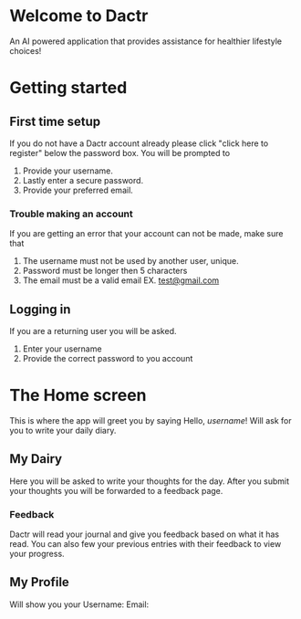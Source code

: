 
# Welcome to Dactr
An AI powered application that provides assistance for healthier lifestyle choices!

# Getting started
## First time setup
If you do not have a Dactr account already please click "click here to register" below the password box. You will be prompted to
1. Provide your username.
2. Lastly enter a secure password.
3. Provide your preferred email.

### Trouble making an account
If you are getting an error that your account can not be made, make sure that
1. The username must not be used by another user, unique.
2. Password must be longer then 5 characters
3. The email must be a valid email EX. test@gmail.com  

## Logging in 
If you are a returning user you will be asked.
1. Enter your username
2. Provide the correct password to you account

# The Home screen
This is where the app will greet you by saying Hello, *username*! Will ask for you to write your daily diary.

## My Dairy 
Here you will be asked to write your thoughts for the day. After you submit your thoughts you will be forwarded to a feedback page.

### Feedback
Dactr will read your journal and give you feedback based on what it has read. You can also few your previous entries with their feedback to view your progress.

## My Profile
Will show you your 
Username:
Email:

